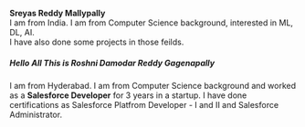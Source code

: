 
**Sreyas Reddy Mallypally**<br>
I am from India. I am from Computer Science background, interested in ML, DL, AI.<br>
I have also done some projects in those feilds.

##### Hello All This is Roshni Damodar Reddy Gagenapally

I am from Hyderabad. I am from Computer Science background and worked as a **Salesforce Developer** for 3 years in a startup. 
I have done certifications as Salesforce Platfrom Developer - I and II and Salesforce Administrator.
